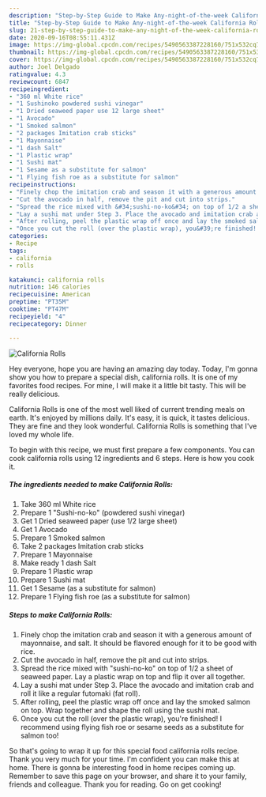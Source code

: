 ```yaml
---
description: "Step-by-Step Guide to Make Any-night-of-the-week California Rolls"
title: "Step-by-Step Guide to Make Any-night-of-the-week California Rolls"
slug: 21-step-by-step-guide-to-make-any-night-of-the-week-california-rolls
date: 2020-09-16T08:55:11.431Z
image: https://img-global.cpcdn.com/recipes/5490563387228160/751x532cq70/california-rolls-recipe-main-photo.jpg
thumbnail: https://img-global.cpcdn.com/recipes/5490563387228160/751x532cq70/california-rolls-recipe-main-photo.jpg
cover: https://img-global.cpcdn.com/recipes/5490563387228160/751x532cq70/california-rolls-recipe-main-photo.jpg
author: Joel Delgado
ratingvalue: 4.3
reviewcount: 6847
recipeingredient:
- "360 ml White rice"
- "1 Sushinoko powdered sushi vinegar"
- "1 Dried seaweed paper use 12 large sheet"
- "1 Avocado"
- "1 Smoked salmon"
- "2 packages Imitation crab sticks"
- "1 Mayonnaise"
- "1 dash Salt"
- "1 Plastic wrap"
- "1 Sushi mat"
- "1 Sesame as a substitute for salmon"
- "1 Flying fish roe as a substitute for salmon"
recipeinstructions:
- "Finely chop the imitation crab and season it with a generous amount of mayonnaise, and salt. It should be flavored enough for it to be good with rice."
- "Cut the avocado in half, remove the pit and cut into strips."
- "Spread the rice mixed with &#34;sushi-no-ko&#34; on top of 1/2 a sheet of seaweed paper. Lay a plastic wrap on top and flip it over all together."
- "Lay a sushi mat under Step 3. Place the avocado and imitation crab and roll it like a regular futomaki (fat roll)."
- "After rolling, peel the plastic wrap off once and lay the smoked salmon on top. Wrap together and shape the roll using the sushi mat."
- "Once you cut the roll (over the plastic wrap), you&#39;re finished! I recommend using flying fish roe or sesame seeds as a substitute for salmon too!"
categories:
- Recipe
tags:
- california
- rolls

katakunci: california rolls 
nutrition: 146 calories
recipecuisine: American
preptime: "PT35M"
cooktime: "PT47M"
recipeyield: "4"
recipecategory: Dinner

---
```



![California Rolls](https://img-global.cpcdn.com/recipes/5490563387228160/751x532cq70/california-rolls-recipe-main-photo.jpg)

Hey everyone, hope you are having an amazing day today. Today, I'm gonna show you how to prepare a special dish, california rolls. It is one of my favorites food recipes. For mine, I will make it a little bit tasty. This will be really delicious.

California Rolls is one of the most well liked of current trending meals on earth. It's enjoyed by millions daily. It's easy, it is quick, it tastes delicious. They are fine and they look wonderful. California Rolls is something that I've loved my whole life.




To begin with this recipe, we must first prepare a few components. You can cook california rolls using 12 ingredients and 6 steps. Here is how you cook it.

<!--inarticleads1-->

##### The ingredients needed to make California Rolls:

1. Take 360 ml White rice
1. Prepare 1 &#34;Sushi-no-ko&#34; (powdered sushi vinegar)
1. Get 1 Dried seaweed paper (use 1/2 large sheet)
1. Get 1 Avocado
1. Prepare 1 Smoked salmon
1. Take 2 packages Imitation crab sticks
1. Prepare 1 Mayonnaise
1. Make ready 1 dash Salt
1. Prepare 1 Plastic wrap
1. Prepare 1 Sushi mat
1. Get 1 Sesame (as a substitute for salmon)
1. Prepare 1 Flying fish roe (as a substitute for salmon)




<!--inarticleads2-->

##### Steps to make California Rolls:

1. Finely chop the imitation crab and season it with a generous amount of mayonnaise, and salt. It should be flavored enough for it to be good with rice.
1. Cut the avocado in half, remove the pit and cut into strips.
1. Spread the rice mixed with &#34;sushi-no-ko&#34; on top of 1/2 a sheet of seaweed paper. Lay a plastic wrap on top and flip it over all together.
1. Lay a sushi mat under Step 3. Place the avocado and imitation crab and roll it like a regular futomaki (fat roll).
1. After rolling, peel the plastic wrap off once and lay the smoked salmon on top. Wrap together and shape the roll using the sushi mat.
1. Once you cut the roll (over the plastic wrap), you&#39;re finished! I recommend using flying fish roe or sesame seeds as a substitute for salmon too!




So that's going to wrap it up for this special food california rolls recipe. Thank you very much for your time. I'm confident you can make this at home. There is gonna be interesting food in home recipes coming up. Remember to save this page on your browser, and share it to your family, friends and colleague. Thank you for reading. Go on get cooking!
